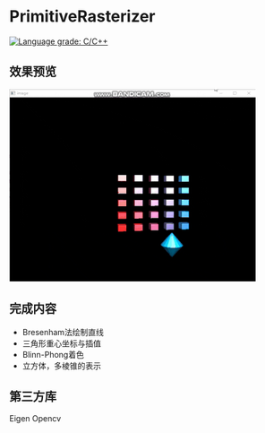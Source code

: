 # PrimitiveRasterizer  
[![Language grade: C/C++](https://img.shields.io/lgtm/grade/cpp/g/Meidozuki/PrimitiveRasterizer.svg?logo=lgtm&logoWidth=18)](https://lgtm.com/projects/g/Meidozuki/PrimitiveRasterizer/context:cpp)

## 效果预览  
![image](./markdown_img/phong-shading.gif)

## 完成内容  
* Bresenham法绘制直线
* 三角形重心坐标与插值
* Blinn-Phong着色
* 立方体，多棱锥的表示

## 第三方库  
Eigen
Opencv